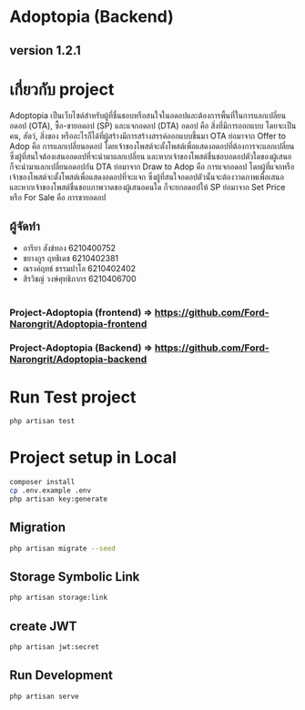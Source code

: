 # Adoptopia (Backend)

## version 1.2.1

# เกี่ยวกับ project

Adoptopia เป็นเว็บไซต์สำหรับผู้ที่ชื่นชอบหรือสนใจในอดอปและต้องการพื้นที่ในการแลกเปลี่ยนอดอป (OTA), ซื้อ-ขายอดอป (SP) และแจกอดอป (DTA)
    อดอป คือ สิ่งที่มีการออกแบบ โดยจะเป็นคน, สัตว์, สิ่งของ หรืออะไรก็ได้ที่ผู้สร้างมีการสร้างสรรค์ออกแบบขึ้นมา
    OTA ย่อมาจาก Offer to Adop คือ การแลกเปลี่ยนอดอป โดยเจ้าของโพสต์จะตั้งโพสต์เพื่อแสดงอดอปที่ต้องการจะแลกเปลี่ยน ซึ่งผู้ที่สนใจต้องเสนออดอปที่จะนำมาแลกเปลี่ยน และหากเจ้าของโพสต์ชื่นชอบอดอปตัวใดของผู้เสนอ ก็จะนำมาแลกเปลี่ยนอดอปกัน
    DTA ย่อมาจาก Draw to Adop คือ การแจกอดอป โดยผู้ที่แจกหรือเจ้าของโพสต์จะตั้งโพสต์เพื่อแสดงอดอปที่จะแจก ซึ่งผู้ที่สนใจอดอปตัวนั้นจะต้องวาดภาพเพื่อเสนอ และหากเจ้าของโพสต์ชื่นชอบภาพวาดของผู้เสนอคนใด ก็จะยกอดอปให้
    SP ย่อมาจาก Set Price หรือ For Sale คือ การขายอดอป

## ผู้จัดทำ

-   อารียา สังข์ทอง 6210400752
-   ชยางกูร ฤทธิเดช 6210402381
-   ณรงค์ฤทธ์ ธรรมปาโล 6210402402
-   สิรวิชญ์ วงษ์ศุทธิภากร 6210406700

#

### Project-Adoptopia (frontend) => https://github.com/Ford-Narongrit/Adoptopia-frontend

### Project-Adoptopia (Backend) => https://github.com/Ford-Narongrit/Adoptopia-backend

# Run Test project
```bash
php artisan test
```
# Project setup in Local

```bash
composer install
cp .env.example .env
php artisan key:generate
```

## Migration

```bash
php artisan migrate --seed
```

## Storage Symbolic Link

```bash
php artisan storage:link
```

## create JWT

```bash
php artisan jwt:secret
```

## Run Development

```bash
php artisan serve
```

